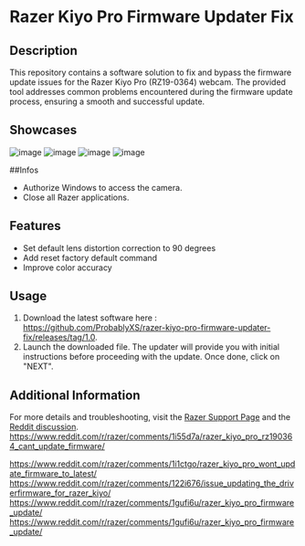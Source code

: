 # Razer Kiyo Pro Firmware Updater Fix

## Description

This repository contains a software solution to fix and bypass the firmware update issues for the Razer Kiyo Pro (RZ19-0364) webcam. The provided tool addresses common problems encountered during the firmware update process, ensuring a smooth and successful update.

## Showcases

![image](https://github.com/user-attachments/assets/397c85b7-d960-48f6-893f-479249a16b47)
![image](https://github.com/user-attachments/assets/458d4429-4f5c-4bb7-8756-67fe1412fffa)
![image](https://github.com/user-attachments/assets/29e7ce55-b877-47c2-adce-044a4eece766)
![image](https://github.com/user-attachments/assets/ea22b462-0afe-4eb7-a717-fa116079accf)



##Infos

- Authorize Windows to access the camera.
- Close all Razer applications.

## Features

- Set default lens distortion correction to 90 degrees
- Add reset factory default command
- Improve color accuracy

## Usage

1. Download the latest software here : https://github.com/ProbablyXS/razer-kiyo-pro-firmware-updater-fix/releases/tag/1.0.
2. Launch the downloaded file. The updater will provide you with initial instructions before proceeding with the update. Once done, click on "NEXT".

## Additional Information

For more details and troubleshooting, visit the [Razer Support Page](https://rzr.to/VdKPPH) and the [Reddit discussion](https://www.reddit.com/r/razer/comments/17ku6zv/razer_kiyo_pro_rz190364_cant_update_firmware/).
https://www.reddit.com/r/razer/comments/1i55d7a/razer_kiyo_pro_rz190364_cant_update_firmware/

https://www.reddit.com/r/razer/comments/1i1ctgo/razer_kiyo_pro_wont_update_firmware_to_latest/
https://www.reddit.com/r/razer/comments/122i676/issue_updating_the_driverfirmware_for_razer_kiyo/
https://www.reddit.com/r/razer/comments/1gufi6u/razer_kiyo_pro_firmware_update/
https://www.reddit.com/r/razer/comments/1gufi6u/razer_kiyo_pro_firmware_update/
